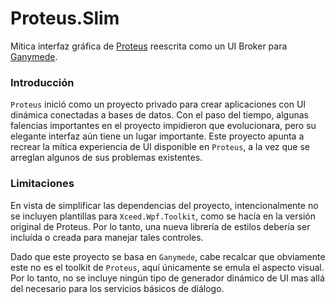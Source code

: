 # Proteus.Slim
Mítica interfaz gráfica de [Proteus](https://github.com/TheXDS/Proteus.git) reescrita como un UI Broker para [Ganymede](https://github.com/TheXDS/Ganymede.git).
### Introducción
`Proteus` inició como un proyecto privado para crear aplicaciones con UI dinámica conectadas a bases de datos. Con el paso del tiempo, algunas falencias importantes en el proyecto impidieron que evolucionara, pero su elegante interfaz aún tiene un lugar importante. Este proyecto apunta a recrear la mítica experiencia de UI disponible en `Proteus`, a la vez que se arreglan algunos de sus problemas existentes.

### Limitaciones
En vista de simplificar las dependencias del proyecto, intencionalmente no se incluyen plantillas para `Xceed.Wpf.Toolkit`, como se hacía en la versión original de Proteus. Por lo tanto, una nueva librería de estilos debería ser incluída o creada para manejar tales controles.

Dado que este proyecto se basa en `Ganymede`, cabe recalcar que obviamente este no es el toolkit de `Proteus`, aquí únicamente se emula el aspecto visual. Por lo tanto, no se incluye ningún tipo de generador dinámico de UI mas allá del necesario para los servicios básicos de diálogo.